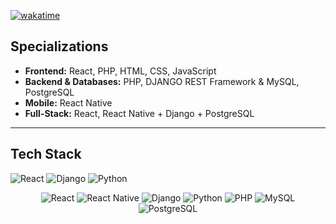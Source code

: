 [![wakatime](https://wakatime.com/badge/user/7885c2e4-c6ef-44ea-953a-8f86210656f5.svg)](https://wakatime.com/@7885c2e4-c6ef-44ea-953a-8f86210656f5)

## Specializations

- **Frontend:** React, PHP, HTML, CSS, JavaScript
- **Backend & Databases:** PHP, DJANGO REST Framework & MySQL, PostgreSQL
- **Mobile:** React Native
- **Full-Stack:** React, React Native + Django + PostgreSQL

---

## Tech Stack

![React](https://img.shields.io/badge/React-61DAFB?style=for-the-badge&logo=react&logoColor=black)
![Django](https://img.shields.io/badge/Django-092E20?style=for-the-badge&logo=django&logoColor=white)
![Python](https://img.shields.io/badge/Python-3776AB?style=for-the-badge&logo=python&logoColor=white)

<p align="center"> <img alt="React" src="https://img.shields.io/badge/React-61DAFB?style=for-the-badge&logo=react&logoColor=black" /> <img alt="React Native" src="https://img.shields.io/badge/React%20Native-61DAFB?style=for-the-badge&logo=react&logoColor=black" /> <img alt="Django" src="https://img.shields.io/badge/Django-092E20?style=for-the-badge&logo=django&logoColor=white" /> <img alt="Python" src="https://img.shields.io/badge/Python-3776AB?style=for-the-badge&logo=python&logoColor=white" /> <img alt="PHP" src="https://img.shields.io/badge/PHP-777BB4?style=for-the-badge&logo=php&logoColor=white" /> <img alt="MySQL" src="https://img.shields.io/badge/MySQL-4479A1?style=for-the-badge&logo=mysql&logoColor=white" /> <img alt="PostgreSQL" src="https://img.shields.io/badge/PostgreSQL-336791?style=for-the-badge&logo=postgresql&logoColor=white" /> </p>
